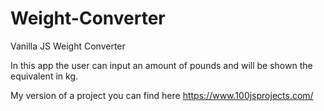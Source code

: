 # Weight-Converter
Vanilla JS Weight Converter

In this app the user can input an amount of pounds and will be shown the equivalent in kg.

My version of a project you can find here https://www.100jsprojects.com/
